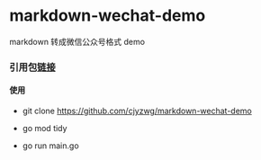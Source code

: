 # markdown-wechat-demo
markdown 转成微信公众号格式 demo
### 引用包[链接](https://github.com/cjyzwg/markdown-wechat)
#### 使用
- git clone https://github.com/cjyzwg/markdown-wechat-demo

- go mod tidy

- go run main.go
